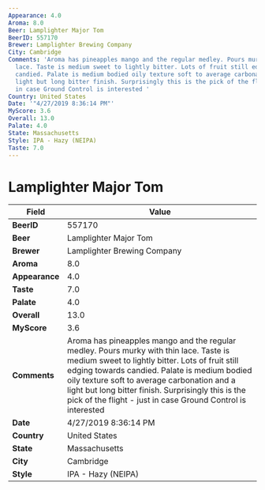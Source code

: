 ```yaml
---
Appearance: 4.0
Aroma: 8.0
Beer: Lamplighter Major Tom
BeerID: 557170
Brewer: Lamplighter Brewing Company
City: Cambridge
Comments: 'Aroma has pineapples mango and the regular medley. Pours murky with thin
  lace. Taste is medium sweet to lightly bitter. Lots of fruit still edging towards
  candied. Palate is medium bodied oily texture soft to average carbonation and a
  light but long bitter finish. Surprisingly this is the pick of the flight - just
  in case Ground Control is interested '
Country: United States
Date: '"4/27/2019 8:36:14 PM"'
MyScore: 3.6
Overall: 13.0
Palate: 4.0
State: Massachusetts
Style: IPA - Hazy (NEIPA)
Taste: 7.0
---
```


# Lamplighter Major Tom

| Field         | Value |
|---------------|-------|
| **BeerID** | 557170 |
| **Beer** | Lamplighter Major Tom |
| **Brewer** | Lamplighter Brewing Company |
| **Aroma** | 8.0 |
| **Appearance** | 4.0 |
| **Taste** | 7.0 |
| **Palate** | 4.0 |
| **Overall** | 13.0 |
| **MyScore** | 3.6 |
| **Comments** | Aroma has pineapples mango and the regular medley. Pours murky with thin lace. Taste is medium sweet to lightly bitter. Lots of fruit still edging towards candied. Palate is medium bodied oily texture soft to average carbonation and a light but long bitter finish. Surprisingly this is the pick of the flight - just in case Ground Control is interested  |
| **Date** | 4/27/2019 8:36:14 PM |
| **Country** | United States |
| **State** | Massachusetts |
| **City** | Cambridge |
| **Style** | IPA - Hazy (NEIPA) |
